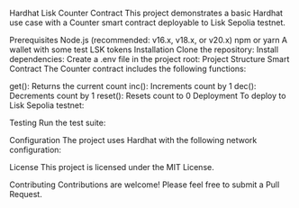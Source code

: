 Hardhat Lisk Counter Contract
This project demonstrates a basic Hardhat use case with a Counter smart contract deployable to Lisk Sepolia testnet.

Prerequisites
Node.js (recommended: v16.x, v18.x, or v20.x)
npm or yarn
A wallet with some test LSK tokens
Installation
Clone the repository:
Install dependencies:
Create a .env file in the project root:
Project Structure
Smart Contract
The Counter contract includes the following functions:

get(): Returns the current count
inc(): Increments count by 1
dec(): Decrements count by 1
reset(): Resets count to 0
Deployment
To deploy to Lisk Sepolia testnet:

Testing
Run the test suite:

Configuration
The project uses Hardhat with the following network configuration:

License
This project is licensed under the MIT License.

Contributing
Contributions are welcome! Please feel free to submit a Pull Request.

